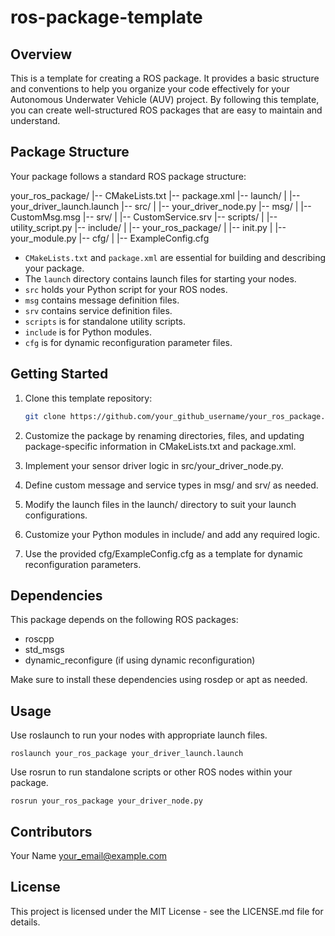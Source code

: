 # ros-package-template

## Overview

This is a template for creating a ROS package. It provides a basic structure and conventions to help you organize your code effectively for your Autonomous Underwater Vehicle (AUV) project. By following this template, you can create well-structured ROS packages that are easy to maintain and understand.

## Package Structure

Your package follows a standard ROS package structure:

your_ros_package/
|-- CMakeLists.txt
|-- package.xml
|-- launch/
| |-- your_driver_launch.launch
|-- src/
| |-- your_driver_node.py
|-- msg/
| |-- CustomMsg.msg
|-- srv/
| |-- CustomService.srv
|-- scripts/
| |-- utility_script.py
|-- include/
| |-- your_ros_package/
| |-- init.py
| |-- your_module.py
|-- cfg/
| |-- ExampleConfig.cfg


- `CMakeLists.txt` and `package.xml` are essential for building and describing your package.
- The `launch` directory contains launch files for starting your nodes.
- `src` holds your Python script for your ROS nodes.
- `msg` contains message definition files.
- `srv` contains service definition files.
- `scripts` is for standalone utility scripts.
- `include` is for Python modules.
- `cfg` is for dynamic reconfiguration parameter files.

## Getting Started

1. Clone this template repository:

   ```bash
   git clone https://github.com/your_github_username/your_ros_package.git

2. Customize the package by renaming directories, files, and updating package-specific information in CMakeLists.txt and package.xml.

3. Implement your sensor driver logic in src/your_driver_node.py.

4. Define custom message and service types in msg/ and srv/ as needed.

5. Modify the launch files in the launch/ directory to suit your launch configurations.

6. Customize your Python modules in include/ and add any required logic.

7. Use the provided cfg/ExampleConfig.cfg as a template for dynamic reconfiguration parameters.

## Dependencies
This package depends on the following ROS packages:

- roscpp
- std_msgs
- dynamic_reconfigure (if using dynamic reconfiguration)

Make sure to install these dependencies using rosdep or apt as needed.

## Usage
Use roslaunch to run your nodes with appropriate launch files.

`roslaunch your_ros_package your_driver_launch.launch`

Use rosrun to run standalone scripts or other ROS nodes within your package.

`rosrun your_ros_package your_driver_node.py`

## Contributors
Your Name your_email@example.com

## License
This project is licensed under the MIT License - see the LICENSE.md file for details.
